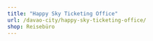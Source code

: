 ```yaml
---
title: "Happy Sky Ticketing Office"
url: /davao-city/happy-sky-ticketing-office/
shop: Reisebüro
---
```

